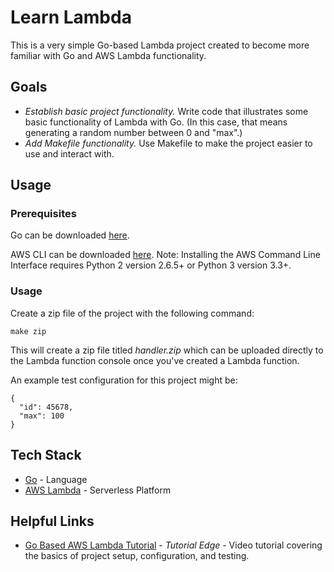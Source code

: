 # Learn Lambda

This is a very simple Go-based Lambda project created to become more familiar with Go and AWS Lambda functionality.

## Goals

* *Establish basic project functionality.* Write code that illustrates some basic functionality of Lambda with Go. (In this case, that means generating a random number between 0 and "max".)
* *Add Makefile functionality.* Use Makefile to make the project easier to use and interact with.

## Usage

### Prerequisites

Go can be downloaded [here](https://golang.org/doc/install).

AWS CLI can be downloaded [here](https://docs.aws.amazon.com/cli/latest/userguide/cli-chap-install.html). Note: Installing the AWS Command Line Interface requires Python 2 version 2.6.5+ or Python 3 version 3.3+.

### Usage

Create a zip file of the project with the following command:

```
make zip
```

This will create a zip file titled *handler.zip* which can be uploaded directly to the Lambda function console once you've created a Lambda function.

An example test configuration for this project might be:

```
{
  "id": 45678,
  "max": 100
}
```

## Tech Stack

* [Go](https://golang.org/) - Language
* [AWS Lambda](https://aws.amazon.com/lambda/) - Serverless Platform

## Helpful Links

* [Go Based AWS Lambda Tutorial](https://www.youtube.com/watch?v=x_yCX4kSchY) - *Tutorial Edge* - Video tutorial covering the basics of project setup, configuration, and testing.
